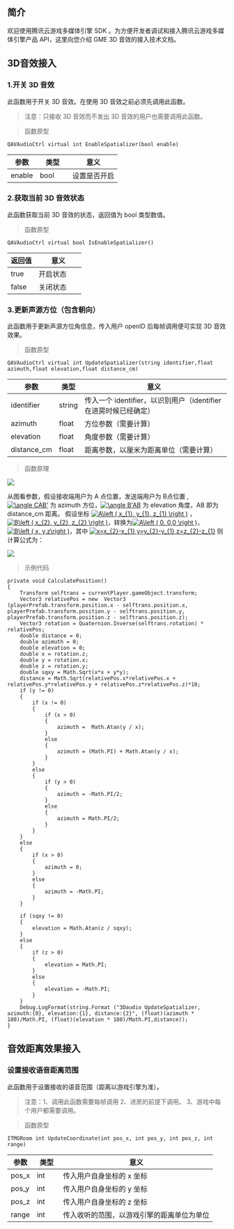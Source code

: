 ## 简介
欢迎使用腾讯云游戏多媒体引擎 SDK 。为方便开发者调试和接入腾讯云游戏多媒体引擎产品 API，这里向您介绍 GME 3D 音效的接入技术文档。


## 3D音效接入
### 1.开关 3D 音效
此函数用于开关 3D 音效。在使用 3D 音效之前必须先调用此函数。
>注意：只接收 3D 音效而不发出 3D 音效的用户也需要调用此函数。

> 函数原型  
```
QAVAudioCtrl virtual int EnableSpatializer(bool enable)
```
|参数     | 类型         |意义|
| ------------- |:-------------:|-------------
| enable    |bool         |设置是否开启|



### 2.获取当前 3D 音效状态
此函数获取当前 3D 音效的状态，返回值为 bool 类型数值。

> 函数原型  
```
QAVAudioCtrl virtual bool IsEnableSpatializer()
```
|返回值	|意义	|
| ------- |---------|
| true    	|开启状态     
| false    	|关闭状态         

### 3.更新声源方位（包含朝向）
此函数用于更新声源方位角信息，传入用户 openID 后每帧调用便可实现 3D 音效效果。
> 函数原型  
```
QAVAudioCtrl virtual int UpdateSpatializer(string identifier,float azimuth,float elevation,float distance_cm)
```
|参数     | 类型         |意义|
| ------------- |-------------|-------------
| identifier   		|string	|传入一个 identifier，以识别用户（identifier 在进房时候已经确定）	|
| azimuth    		|float	|方位参数（需要计算）											|
| elevation    	|float 	|角度参数（需要计算）											|
| distance_cm    	|float  	|距离参数，以厘米为距离单位（需要计算）							|

>函数原理

![](https://github.com/tencentav/TMGSDK/blob/master/GME%20Developer%20Manual/Windows%20Developer%20Manual/Image/w0.png)

从图看参数，假设接收端用户为 A 点位置，发送端用户为 B点位置 ,<a href="https://www.codecogs.com/eqnedit.php?latex=\angle&space;CAB'" target="_blank"><img src="https://latex.codecogs.com/gif.latex?\angle&space;CAB'" title="\angle CAB'" /></a> 为 azimuth 方位，<a href="https://www.codecogs.com/eqnedit.php?latex=\angle&space;B'AB" target="_blank"><img src="https://latex.codecogs.com/gif.latex?\angle&space;B'AB" title="\angle B'AB" /></a> 为 elevation 角度，AB 即为 distance_cm 距离。
假设坐标 <a href="https://www.codecogs.com/eqnedit.php?latex=A\left&space;(&space;x_{1},&space;y_{1},&space;z_{1}&space;\right&space;)" target="_blank"><img src="https://latex.codecogs.com/gif.latex?A\left&space;(&space;x_{1},&space;y_{1},&space;z_{1}&space;\right&space;)" title="A\left ( x_{1}, y_{1}, z_{1} \right )" /></a> ，<a href="https://www.codecogs.com/eqnedit.php?latex=B\left&space;(&space;x_{2},&space;y_{2},&space;z_{2}&space;\right&space;)" target="_blank"><img src="https://latex.codecogs.com/gif.latex?B\left&space;(&space;x_{2},&space;y_{2},&space;z_{2}&space;\right&space;)" title="B\left ( x_{2}, y_{2}, z_{2} \right )" /></a>，转换为<a href="https://www.codecogs.com/eqnedit.php?latex=A\left&space;(&space;0,&space;0,0&space;\right&space;)" target="_blank"><img src="https://latex.codecogs.com/gif.latex?A\left&space;(&space;0,&space;0,0&space;\right&space;)" title="A\left ( 0, 0,0 \right )" /></a>，<a href="https://www.codecogs.com/eqnedit.php?latex=B\left&space;(&space;x,&space;y,z\right&space;)" target="_blank"><img src="https://latex.codecogs.com/gif.latex?B\left&space;(&space;x,&space;y,z\right&space;)" title="B\left ( x, y,z\right )" /></a>，其中 <a href="https://www.codecogs.com/eqnedit.php?latex=x=x_{2}-x_{1},y=y_{2}-y_{1},z=z_{2}-z_{1}" target="_blank"><img src="https://latex.codecogs.com/gif.latex?x=x_{2}-x_{1},y=y_{2}-y_{1},z=z_{2}-z_{1}" title="x=x_{2}-x_{1},y=y_{2}-y_{1},z=z_{2}-z_{1}" /></a>
则计算公式为：

![](https://github.com/tencentav/TMGSDK/blob/master/GME%20Developer%20Manual/Windows%20Developer%20Manual/Image/w1.png)


>示例代码
```
private void CalculatePosition()
{
	Transform selftrans = currentPlayer.gameObject.transform;
	Vector3 relativePos = new  Vector3 (playerPrefab.transform.position.x - selftrans.position.x, playerPrefab.transform.position.y - selftrans.position.y, playerPrefab.transform.position.z - selftrans.position.z);
	Vector3 rotation = Quaternion.Inverse(selftrans.rotation) * relativePos;  
	double distance = 0;
	double azimuth = 0;
	double elevation = 0;
	double x = rotation.z;
	double y = rotation.x;
	double z = rotation.y;
	double sqxy = Math.Sqrt(x*x + y*y);
	distance = Math.Sqrt(relativePos.x*relativePos.x + relativePos.y*relativePos.y + relativePos.z*relativePos.z)*10;
	if (y != 0)
	{
		if (x != 0)
		{
			if (x > 0)
			{
				azimuth =  Math.Atan(y / x);
			}
			else
			{
				azimuth = (Math.PI) + Math.Atan(y / x);
			}
		}
		else
		{
			if (y > 0)
			{
				azimuth = -Math.PI/2;
			}
			else
			{
				azimuth = Math.PI/2;
			}
		}
	}
	else
	{
		if (x > 0)
		{
			azimuth = 0;
		}
		else
		{
			azimuth = -Math.PI;
		}
	}

	if (sqxy != 0)
	{
		elevation = Math.Atan(z / sqxy);
	}
	else
	{
		if (z > 0)
		{
			elevation = Math.PI;
		}
		else
		{
			elevation = -Math.PI;
		}
	}
	Debug.LogFormat(string.Format ("3Daudio UpdateSpatializer, azimuth:{0}, elevation:{1}, distance:{2}", (float)(azimuth * 180)/Math.PI, (float)(elevation * 180)/Math.PI,distance));		
}
```


## 音效距离效果接入
### 设置接收语音距离范围
此函数用于设置接收的语音范围（距离以游戏引擎为准）。
>注意：1、调用此函数需要每帧调用
>2、进房的前提下调用。
>3、游戏中每个用户都需要调用。

> 函数原型  
```
ITMGRoom int UpdateCoordinate(int pos_x, int pos_y, int pos_z, int range)
```
|参数     | 类型         |意义|
| ------------- |-------------|-------------
| pos_x    |int         |传入用户自身坐标的 x 坐标						|
| pos_y    |int         |传入用户自身坐标的 y 坐标						|
| pos_z    |int         |传入用户自身坐标的 z 坐标						|
| range 	 |int 	  |传入收听的范围，以游戏引擎的距离单位为单位		|


